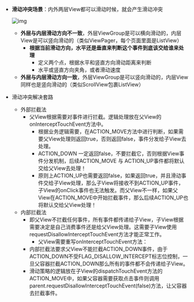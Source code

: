 - **滑动冲突场景**：内外两层View都可以滑动时候，就会产生滑动冲突

  ![img](https://upload-images.jianshu.io/upload_images/2839355-91541788260cb2de.png?imageMogr2/auto-orient/strip|imageView2/2/w/466/format/webp)

  - **外层与内层滑动方向不一致**，外层ViewGroup是可以横向滑动的，内层View是可以竖向滑动的（类似ViewPager，每个页面里面是ListView）
    - **根据当前滑动方向，水平还是垂直来判断这个事件到底该交给谁来处理**
      - 定义两个点，根据水平和竖直方向滑动距离来判断
      - 水平或竖直方向夹角，或者滑动速度
  - **外层与内层滑动方向一致**，外层ViewGroup是可以竖向滑动的，内层View同样也是竖向滑动的（类似ScrollView包裹ListView）



- 滑动冲突解决套路
  - 外部拦截法
    - 父View根据需要对事件进行拦截。逻辑处理放在父View的onInterceptTouchEvent方法中。
      - 根据业务逻辑需要，在ACTION_MOVE方法中进行判断，如果需要父View处理则返回true，否则返回false，事件分发给子View去处理。
      - ACTION_DOWN 一定返回false，不要拦截它，否则根据View事件分发机制，后续ACTION_MOVE 与 ACTION_UP事件都将默认交给父View去处理！
      - 原则上ACTION_UP也需要返回false，如果返回true，并且滑动事件交给子View处理，那么子View将接收不到ACTION_UP事件，子View的onClick事件也无法触发。而父View不一样，如果父View在ACTION_MOVE中开始拦截事件，那么后续ACTION_UP也将默认交给父View处理！
  - 内部拦截法
    - 即父View不拦截任何事件，所有事件都传递给子View，子View根据需要决定是自己消费事件还是给父View处理。这需要子View使用requestDisallowInterceptTouchEvent方法才能正常工作。
      - 父View需要重写onInterceptTouchEvent方法：
    - 内部拦截法要求父View不能拦截ACTION_DOWN事件，由于ACTION_DOWN不受FLAG_DISALLOW_INTERCEPT标志位控制，一旦父容器拦截ACTION_DOWN那么所有的事件都不会传递给子View。
    - 滑动策略的逻辑放在子View的dispatchTouchEvent方法的ACTION_MOVE中，如果父容器需要获取点击事件则调用 parent.requestDisallowInterceptTouchEvent(false)方法，让父容器去拦截事件。

